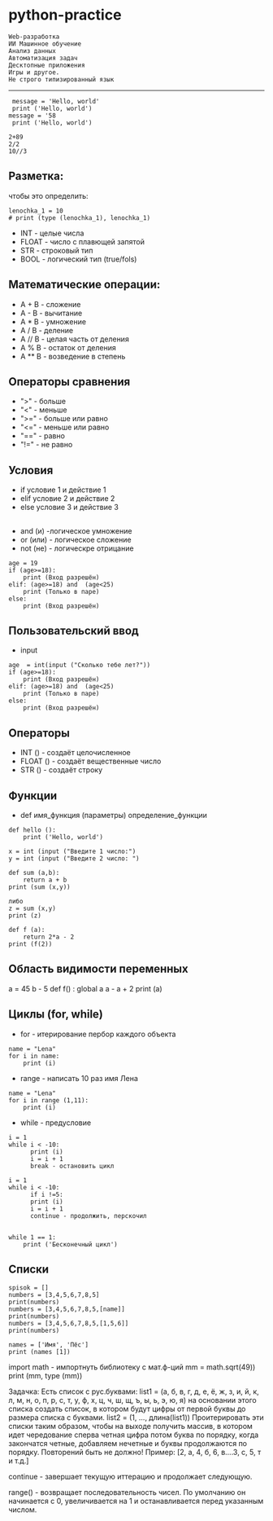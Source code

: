 # python-practice
```
Web-разработка
ИИ Машинное обучение
Анализ данных
Автоматизация задач
Десктопные приложения
Игры и другое.
Не строго типизированный язык
```
__________
```
 message = 'Hello, world'
 print ('Hello, world')
message = '58
 print ('Hello, world')

2+89
2/2
10//3
```
## Разметка:
чтобы это определить:
```
lenochka_1 = 10
# print (type (lenochka_1), lenochka_1)
```

+  INT - целые числа
+  FLOAT - число с плавющей запятой
+  STR - строковый тип
+  BOOL - логический тип (true/fols)

## Математические операции:
+ A + B - сложение
+ A - B - вычитание
+ A * B - умножение
+ A / B - деление 
+ A // B - целая часть от деления
+ A %  B - остаток от деления
+ A ** B - возведение в степень
  
 ## Операторы сравнения 
+ ">"  - больше
+ "<"  - меньше
+ ">=" - больше или равно
+ "<=" - меньше или равно
+ "==" - равно
+ "!=" - не равно


##  Условия
+ if   условие 1 и действие 1
+ elif условие 2 и действие 2
+ else условие 3 и действие 3

##
+ and (и) -логическое умножение
+ or (или) - логическое сложение
+ not (не) - логическре отрицание

```
age = 19
if (age>=18):
    print (Вход разрешён)
elif: (age>=18) and  (age<25)   
    print (Только в паре)
else:
    print (Вход разрешён)
```

## Пользовательский ввод
+ input

```
age  = int(input ("Сколько тебе лет?"))
if (age>=18):
    print (Вход разрешён)
elif: (age>=18) and  (age<25)   
    print (Только в паре)
else:
    print (Вход разрешён)
```
## Операторы
+  INT () - создаёт целочисленное
+  FLOAT () - создаёт вещественные число
+  STR () -  создаёт строку

## Функции
+ def имя_функция (параметры)
    определение_функции
````
def hello ():
    print ('Hello, world')

x = int (input ("Введите 1 число:") 
y = int (input ("Введите 2 число: ")  

def sum (a,b):
    return a + b
print (sum (x,y))

либо 
z = sum (x,y)
print (z)

def f (a):
    return 2*a - 2
print (f(2))
````

## Область видимости переменных
а = 45
b - 5
def f() :
    global a
    a - a + 2
    print (a)

## Циклы (for, while)
+ for - итерирование пербор каждого объекта 

```
name = "Lena"
for i in name:
    print (i)
```
+ range - написать 10 раз имя Лена
```
name = "Lena"
for i in range (1,11):
    print (i)
```

+ while - предусловие
```
i = 1
while i < -10:
      print (i)
      i = i + 1
      break - остановить цикл

i = 1
while i < -10:
      if i !=5:
      print (i)
      i = i + 1
      continue - продолжить, перскочил


while 1 == 1:
    print ('Бесконечный цикл')
```

## Списки 

```
spisok = []
numbers = [3,4,5,6,7,8,5]
print(numbers)
numbers = [3,4,5,6,7,8,5,[name]]
print(numbers)
numbers = [3,4,5,6,7,8,5,[1,5,6]]
print(numbers)

names = ['Имя', 'Пёс']
print (names [1])

```


import math - импортнуть библиотеку с мат.ф-ций
mm = math.sqrt(49))
print (mm, type (mm))

Задачка:
Есть список с рус.буквами: 
list1 = (а, б, в, г, д, е, ё, ж, з, и, й, к, л, м, н, о, п, р, с, т, у, ф, х, ц, ч, ш, щ, ъ, ы, ь, э, ю, я)
на основании этого списка создать список, в котором будут цифры от первой буквы до размера списка с буквами.
list2 = (1, ..., длина(list1))
Проитерировать эти списки таким образом, чтобы на выходе получить массив,
 в котором идет чередование сперва четная цифра потом буква по порядку, 
когда закончатся четные, добавляем нечетные и буквы продолжаются по порядку. Повторений быть не должно!
Пример: [2, а, 4, б, 6, в....3, с, 5, т и т.д.]


continue - завершает текущую иттерацию и продолжает следующую.

range() - возвращает последовательность чисел.
По умолчанию он начинается с 0, увеличивается на 1 и останавливается перед указанным числом.

















































